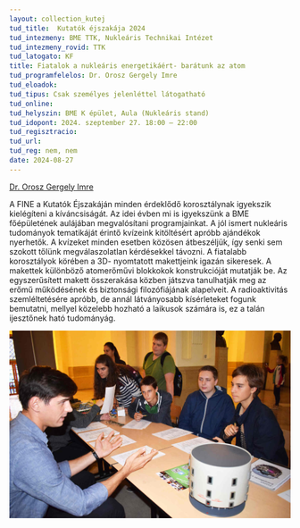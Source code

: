 ```yaml
---
layout: collection_kutej
tud_title:  Kutatók éjszakája 2024
tud_intezmeny: BME TTK, Nukleáris Technikai Intézet
tud_intezmeny_rovid: TTK
tud_latogato: KF
title: Fiatalok a nukleáris energetikáért- barátunk az atom
tud_programfelelos: Dr. Orosz Gergely Imre
tud_eloadok: 
tud_tipus: Csak személyes jelenléttel látogatható
tud_online: 
tud_helyszin: BME K épület, Aula (Nukleáris stand)
tud_idopont: 2024. szeptember 27. 18:00 – 22:00
tud_regisztracio: 
tud_url: 
tud_reg: nem, nem
date: 2024-08-27
---
```


[Dr. Orosz Gergely Imre](https://tudprog.bme.hu/kutatok_ejszakaja/profilok/orosz_gergely_imre)

A FINE a Kutatók Éjszakáján minden érdeklődő korosztálynak igyekszik kielégíteni a kíváncsiságát. Az idei évben mi is igyekszünk a BME főépületének aulájában megvalósítani programjainkat. A jól ismert nukleáris tudományok tematikáját érintő kvízeink kitöltésért apróbb ajándékok nyerhetők. A kvízeket minden esetben közösen átbeszéljük, így senki sem szokott tőlünk megválaszolatlan kérdésekkel távozni. 
A fiatalabb korosztályok körében a 3D- nyomtatott makettjeink igazán sikeresek. A makettek különböző atomerőművi blokkokok konstrukcióját mutatják be. Az egyszerűsített makett összerakása közben játszva tanulhatják meg az erőmű működésének és biztonsági filozófiájának alapelveit. 
A radioaktivitás szemléltetésére apróbb, de annál látványosabb kísérleteket fogunk bemutatni, mellyel közelebb hozható a laikusok számára is, ez a talán ijesztőnek ható tudományág. 

![Fiatalok a nukleáris energetikáért: Barátunk az atom](../2024/images/fiatalok-a-nuklearis-energetikaert-baratunk-az-atom.jpg)
